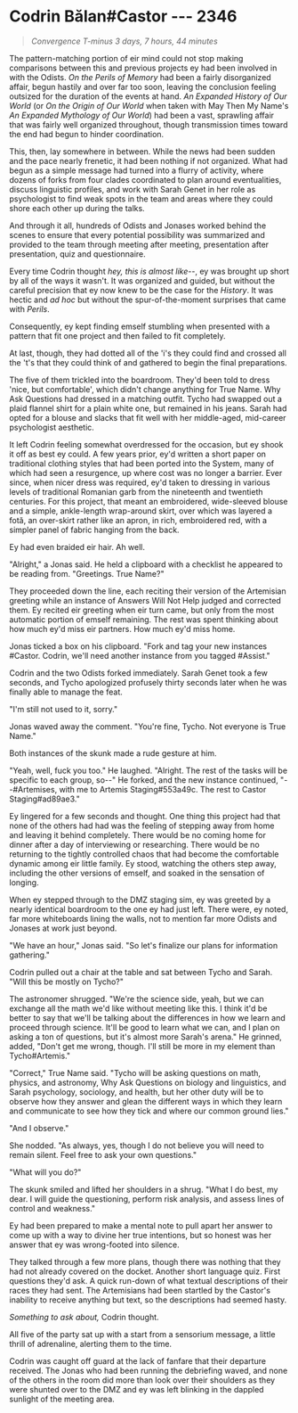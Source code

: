# Codrin Bălan#Castor --- 2346

> *Convergence T-minus 3 days, 7 hours, 44 minutes*

The pattern-matching portion of eir mind could not stop making comparisons between this and previous projects ey had been involved in with the Odists. *On the Perils of Memory* had been a fairly disorganized affair, begun hastily and over far too soon, leaving the conclusion feeling outsized for the duration of the events at hand. *An Expanded History of Our World* (or *On the Origin of Our World* when taken with May Then My Name's *An Expanded Mythology of Our World*) had been a vast, sprawling affair that was fairly well organized throughout, though transmission times toward the end had begun to hinder coordination.

This, then, lay somewhere in between. While the news had been sudden and the pace nearly frenetic, it had been nothing if not organized. What had begun as a simple message had turned into a flurry of activity, where dozens of forks from four clades coordinated to plan around eventualities, discuss linguistic profiles, and work with Sarah Genet in her role as psychologist to find weak spots in the team and areas where they could shore each other up during the talks.

And through it all, hundreds of Odists and Jonases worked behind the scenes to ensure that every potential possibility was summarized and provided to the team through meeting after meeting, presentation after presentation, quiz and questionnaire.

Every time Codrin thought *hey, this is almost like--*, ey was brought up short by all of the ways it wasn't. It was organized and guided, but without the careful precision that ey now knew to be the case for the *History*. It was hectic and *ad hoc* but without the spur-of-the-moment surprises that came with *Perils*.

Consequently, ey kept finding emself stumbling when presented with a pattern that fit one project and then failed to fit completely.

At last, though, they had dotted all of the 'i's they could find and crossed all the 't's that they could think of and gathered to begin the final preparations.

The five of them trickled into the boardroom. They'd been told to dress 'nice, but comfortable', which didn't change anything for True Name. Why Ask Questions had dressed in a matching outfit. Tycho had swapped out a plaid flannel shirt for a plain white one, but remained in his jeans. Sarah had opted for a blouse and slacks that fit well with her middle-aged, mid-career psychologist aesthetic.

It left Codrin feeling somewhat overdressed for the occasion, but ey shook it off as best ey could. A few years prior, ey'd written a short paper on traditional clothing styles that had been ported into the System, many of which had seen a resurgence, up where cost was no longer a barrier. Ever since, when nicer dress was required, ey'd taken to dressing in various levels of traditional Romanian garb from the nineteenth and twentieth centuries. For this project, that meant an embroidered, wide-sleeved blouse and a simple, ankle-length wrap-around skirt, over which was layered a fotă, an over-skirt rather like an apron, in rich, embroidered red, with a simpler panel of fabric hanging from the back.

Ey had even braided eir hair. Ah well.

"Alright," a Jonas said. He held a clipboard with a checklist he appeared to be reading from. "Greetings. True Name?"

They proceeded down the line, each reciting their version of the Artemisian greeting while an instance of Answers Will Not Help judged and corrected them. Ey recited eir greeting when eir turn came, but only from the most automatic portion of emself remaining. The rest was spent thinking about how much ey'd miss eir partners. How much ey'd miss home. 

Jonas ticked a box on his clipboard. "Fork and tag your new instances #Castor. Codrin, we'll need another instance from you tagged #Assist."

Codrin and the two Odists forked immediately. Sarah Genet took a few seconds, and Tycho apologized profusely thirty seconds later when he was finally able to manage the feat.

"I'm still not used to it, sorry."

Jonas waved away the comment. "You're fine, Tycho. Not everyone is True Name."

Both instances of the skunk made a rude gesture at him.

"Yeah, well, fuck you too." He laughed. "Alright. The rest of the tasks will be specific to each group, so--" He forked, and the new instance continued, "--#Artemises, with me to Artemis Staging#553a49c. The rest to Castor Staging#ad89ae3."

Ey lingered for a few seconds and thought. One thing this project had that none of the others had had was the feeling of stepping away from home and leaving it behind completely. There would be no coming home for dinner after a day of interviewing or researching. There would be no returning to the tightly controlled chaos that had become the comfortable dynamic among eir little family. Ey stood, watching the others step away, including the other versions of emself, and soaked in the sensation of longing.

When ey stepped through to the DMZ staging sim, ey was greeted by a nearly identical boardroom to the one ey had just left. There were, ey noted, far more whiteboards lining the walls, not to mention far more Odists and Jonases at work just beyond.

"We have an hour," Jonas said. "So let's finalize our plans for information gathering."

Codrin pulled out a chair at the table and sat between Tycho and Sarah. "Will this be mostly on Tycho?"

The astronomer shrugged. "We're the science side, yeah, but we can exchange all the math we'd like without meeting like this. I think it'd be better to say that we'll be talking about the differences in how we learn and proceed through science. It'll be good to learn what we can, and I plan on asking a ton of questions, but it's almost more Sarah's arena." He grinned, added, "Don't get me wrong, though. I'll still be more in my element than Tycho#Artemis."

"Correct," True Name said. "Tycho will be asking questions on math, physics, and astronomy, Why Ask Questions on biology and linguistics, and Sarah psychology, sociology, and health, but her other duty will be to observe how they answer and glean the different ways in which they learn and communicate to see how they tick and where our common ground lies."

"And I observe."

She nodded. "As always, yes, though I do not believe you will need to remain silent. Feel free to ask your own questions."

"What will you do?"

The skunk smiled and lifted her shoulders in a shrug. "What I do best, my dear. I will guide the questioning, perform risk analysis, and assess lines of control and weakness."

Ey had been prepared to make a mental note to pull apart her answer to come up with a way to divine her true intentions, but so honest was her answer that ey was wrong-footed into silence.

They talked through a few more plans, though there was nothing that they had not already covered on the docket. Another short language quiz. First questions they'd ask. A quick run-down of what textual descriptions of their races they had sent. The Artemisians had been startled by the Castor's inability to receive anything but text, so the descriptions had seemed hasty.

*Something to ask about,* Codrin thought.

All five of the party sat up with a start from a sensorium message, a little thrill of adrenaline, alerting them to the time.

Codrin was caught off guard at the lack of fanfare that their departure received. The Jonas who had been running the debriefing waved, and none of the others in the room did more than look over their shoulders as they were shunted over to the DMZ and ey was left blinking in the dappled sunlight of the meeting area.
